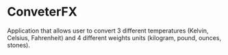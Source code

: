 # ConveterFX
Application that allows user to convert 3 different temperatures (Kelvin, Celsius, Fahrenheit) and 4 different weights units (kilogram, pound, ounces, stones).

